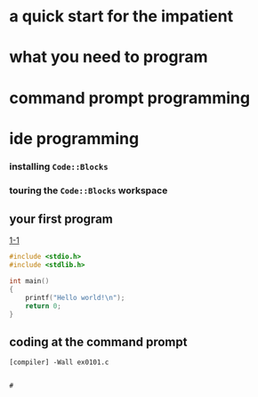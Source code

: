 # a quick start for the impatient

# what you need to program

# command prompt programming

# ide programming

### installing `Code::Blocks`

### touring the `Code::Blocks` workspace

## your first program

[1-1](listing0101.c)

```c
#include <stdio.h>
#include <stdlib.h>

int main()
{
    printf("Hello world!\n");
    return 0;
}
```

## coding at the command prompt

```
[compiler] -Wall ex0101.c


# 